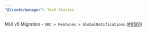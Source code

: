 ```yaml
---
"@linode/manager": Tech Stories
---
```


MUI v5 Migration - `SRC > Features > GlobalNotifications` ([#9561](https://github.com/linode/manager/pull/9561))
